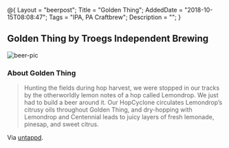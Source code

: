@{
    Layout = "beerpost";
    Title = "Golden Thing";
    AddedDate = "2018-10-15T08:08:47";
    Tags = "IPA, PA Craftbrew";
    Description = "";
}

## Golden Thing by Troegs Independent Brewing

![beer-pic]

### About Golden Thing

> Hunting the fields during hop harvest, we were stopped in our tracks by the otherworldly lemon notes of a hop called Lemondrop. We just had to build a beer around it. Our HopCyclone circulates Lemondrop’s citrusy oils throughout Golden Thing, and dry-hopping with Lemondrop and Centennial leads to juicy layers of fresh lemonade, pinesap, and sweet citrus.

Via [untappd][untappd-url].

[untappd-url]: <https://untappd.com/b/troegs-independent-brewing-golden-thing/2861106>
[beer-pic]: https://jasonpowley.com/assets/img/2018-10-15-golden-thing.jpeg "Golden Thing by Troegs Independent Brewing"

